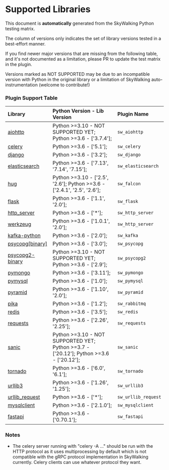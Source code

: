# Supported Libraries
This document is **automatically** generated from the SkyWalking Python testing matrix.

The column of versions only indicates the set of library versions tested in a best-effort manner.

If you find newer major versions that are missing from the following table, and it's not documented as a limitation, 
please PR to update the test matrix in the plugin.

Versions marked as NOT SUPPORTED may be due to
an incompatible version with Python in the original library
or a limitation of SkyWalking auto-instrumentation (welcome to contribute!)

### Plugin Support Table
Library | Python Version - Lib Version | Plugin Name
| :--- | :--- | :--- |
| [aiohttp](https://docs.aiohttp.org) | Python >=3.10 - NOT SUPPORTED YET; Python >=3.6 - ['3.7.4'];  | `sw_aiohttp` |
| [celery](https://docs.celeryproject.org) | Python >=3.6 - ['5.1'];  | `sw_celery` |
| [django](https://www.djangoproject.com/) | Python >=3.6 - ['3.2'];  | `sw_django` |
| [elasticsearch](https://github.com/elastic/elasticsearch-py) | Python >=3.6 - ['7.13', '7.14', '7.15'];  | `sw_elasticsearch` |
| [hug](https://falcon.readthedocs.io/en/stable/) | Python >=3.10 - ['2.5', '2.6']; Python >=3.6 - ['2.4.1', '2.5', '2.6'];  | `sw_falcon` |
| [flask](https://flask.palletsprojects.com) | Python >=3.6 - ['1.1', '2.0'];  | `sw_flask` |
| [http_server](https://docs.python.org/3/library/http.server.html) | Python >=3.6 - ['*'];  | `sw_http_server` |
| [werkzeug](https://werkzeug.palletsprojects.com/) | Python >=3.6 - ['1.0.1', '2.0'];  | `sw_http_server` |
| [kafka-python](https://kafka-python.readthedocs.io) | Python >=3.6 - ['2.0'];  | `sw_kafka` |
| [psycopg[binary]](https://www.psycopg.org/) | Python >=3.6 - ['3.0'];  | `sw_psycopg` |
| [psycopg2-binary](https://www.psycopg.org/) | Python >=3.10 - NOT SUPPORTED YET; Python >=3.6 - ['2.9'];  | `sw_psycopg2` |
| [pymongo](https://pymongo.readthedocs.io) | Python >=3.6 - ['3.11'];  | `sw_pymongo` |
| [pymysql](https://pymysql.readthedocs.io/en/latest/) | Python >=3.6 - ['1.0'];  | `sw_pymysql` |
| [pyramid](https://trypyramid.com) | Python >=3.6 - ['1.10', '2.0'];  | `sw_pyramid` |
| [pika](https://pika.readthedocs.io) | Python >=3.6 - ['1.2'];  | `sw_rabbitmq` |
| [redis](https://github.com/andymccurdy/redis-py/) | Python >=3.6 - ['3.5'];  | `sw_redis` |
| [requests](https://requests.readthedocs.io/en/master/) | Python >=3.6 - ['2.26', '2.25'];  | `sw_requests` |
| [sanic](https://sanic.readthedocs.io/en/latest) | Python >=3.10 - NOT SUPPORTED YET; Python >=3.7 - ['20.12']; Python >=3.6 - ['20.12'];  | `sw_sanic` |
| [tornado](https://www.tornadoweb.org) | Python >=3.6 - ['6.0', '6.1'];  | `sw_tornado` |
| [urllib3](https://urllib3.readthedocs.io/en/latest/) | Python >=3.6 - ['1.26', '1.25'];  | `sw_urllib3` |
| [urllib_request](https://docs.python.org/3/library/urllib.request.html) | Python >=3.6 - ['*'];  | `sw_urllib_request` |
| [mysqlclient](https://mysqlclient.readthedocs.io) | Python >=3.6 - ['2.1.0'];  | `sw_mysqlclient` |
| [fastapi](https://fastapi.tiangolo.com) | Python >=3.6 - ['0.70.1'];  | `sw_fastapi` |
### Notes
- The celery server running with "celery -A ..." should be run with the HTTP protocol
as it uses multiprocessing by default which is not compatible with the gRPC protocol implementation 
in SkyWalking currently. Celery clients can use whatever protocol they want.
